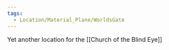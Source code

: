 ```yaml
---
tags:
  - Location/Material_Plane/WorldsGate
---
```

Yet another location for the [[Church of the Blind Eye]]